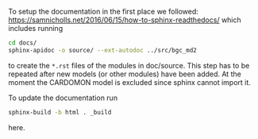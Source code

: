 To setup the documentation in the first place we followed: https://samnicholls.net/2016/06/15/how-to-sphinx-readthedocs/
which includes running 
```bash
cd docs/
sphinx-apidoc -o source/ --ext-autodoc ../src/bgc_md2
```
to create the ```*.rst``` files of the modules in doc/source.
This step has to be repeated after new models (or other modules) have been added.
At the moment the CARDOMON model is excluded since sphinx cannot import it.


To update the documentation run 
```bash
sphinx-build -b html . _build
```
here.
